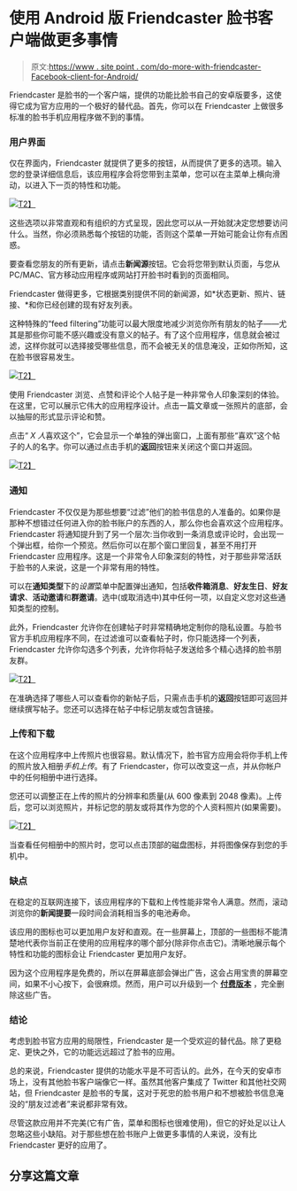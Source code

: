 # 使用 Android 版 Friendcaster 脸书客户端做更多事情

> 原文:[https://www . site point . com/do-more-with-friendcaster-Facebook-client-for-Android/](https://www.sitepoint.com/do-more-with-friendcaster-facebook-client-for-android/)

Friendcaster 是脸书的一个客户端，提供的功能比脸书自己的安卓版要多，这使得它成为官方应用的一个极好的替代品。首先，你可以在 Friendcaster 上做很多标准的脸书手机应用程序做不到的事情。

### 用户界面

仅在界面内，Friendcaster 就提供了更多的按钮，从而提供了更多的选项。输入您的登录详细信息后，该应用程序会将您带到主菜单，您可以在主菜单上横向滑动，以进入下一页的特性和功能。

[![](../Images/cd66392df49d827a178775b92cb9c8c9.png)T2】](https://www.sitepoint.com/wp-content/uploads/2012/02/fc_home2window.png)

这些选项以非常直观和有组织的方式呈现，因此您可以从一开始就决定您想要访问什么。当然，你必须熟悉每个按钮的功能，否则这个菜单一开始可能会让你有点困惑。

要查看您朋友的所有更新，请点击**新闻源**按钮。它会将您带到默认页面，与您从 PC/MAC、官方移动应用程序或网站打开脸书时看到的页面相同。

Friendcaster 做得更多，它根据类别提供不同的新闻源，如*状态更新、照片、链接、*和你已经创建的现有好友列表。

这种特殊的“feed filtering”功能可以最大限度地减少浏览你所有朋友的帖子——尤其是那些你可能不感兴趣或没有意义的帖子。有了这个应用程序，信息就会被过滤，这样你就可以选择接受哪些信息，而不会被无关的信息淹没，正如你所知，这在脸书很容易发生。

[![](../Images/9fa4ecd319685438fb029d72700eea2b.png)T2】](https://www.sitepoint.com/wp-content/uploads/2012/02/fc_newsfeed1.png)

使用 Friendcaster 浏览、点赞和评论个人帖子是一种非常令人印象深刻的体验。在这里，它可以展示它伟大的应用程序设计。点击一篇文章或一张照片的底部，会以抽屉的形式显示评论和赞。

点击“ *X 人*喜欢这个”，它会显示一个单独的弹出窗口，上面有那些“喜欢”这个帖子的人的名字。你可以通过点击手机的**返回**按钮来关闭这个窗口并返回。

[![](../Images/c119bd4e41c26db6d0f5e9a9736def58.png)T2】](https://www.sitepoint.com/wp-content/uploads/2012/02/fc_like.png)

### 通知

Friendcaster 不仅仅是为那些想要“过滤”他们的脸书信息的人准备的。如果你是那种不想错过任何进入你的脸书账户的东西的人，那么你也会喜欢这个应用程序。Friendcaster 将通知提升到了另一个层次:当你收到一条消息或评论时，会出现一个弹出框，给你一个预览。然后你可以在那个窗口里回复，甚至不用打开 Friendcaster 应用程序。这是一个非常令人印象深刻的特性，对于那些非常活跃于脸书的人来说，这是一个非常有用的特性。

可以在**通知类型**下的*设置*菜单中配置弹出通知，包括**收件箱消息**、**好友生日**、**好友请求**、**活动邀请**和**群邀请**。选中(或取消选中)其中任何一项，以自定义您对这些通知类型的控制。

此外，Friendcaster 允许你在创建帖子时非常精确地定制你的隐私设置。与脸书官方手机应用程序不同，在过滤谁可以查看帖子时，你只能选择一个列表，Friendcaster 允许你勾选多个列表，允许你将帖子发送给多个精心选择的脸书朋友群。

[![](../Images/2a7b7a503276b5afd545147aec5e129d.png)T2】](https://www.sitepoint.com/wp-content/uploads/2012/02/fc_privacy2window.png)

在准确选择了哪些人可以查看你的新帖子后，只需点击手机的**返回**按钮即可返回并继续撰写帖子。您还可以选择在帖子中标记朋友或包含链接。

### 上传和下载

在这个应用程序中上传照片也很容易。默认情况下，脸书官方应用会将你手机上传的照片放入相册*手机上传*。有了 Friendcaster，你可以改变这一点，并从你帐户中的任何相册中进行选择。

您还可以调整正在上传的照片的分辨率和质量(从 600 像素到 2048 像素)。上传后，您可以浏览照片，并标记您的朋友或将其作为您的个人资料照片(如果需要)。

[![](../Images/00d42c2fe9122b6dafc4682350c020ee.png)T2】](https://www.sitepoint.com/wp-content/uploads/2012/02/fc_photos.png)

当查看任何相册中的照片时，您可以点击顶部的磁盘图标，并将图像保存到您的手机中。

### 缺点

在稳定的互联网连接下，该应用程序的下载和上传性能非常令人满意。然而，滚动浏览你的**新闻提要**一段时间会消耗相当多的电池寿命。

该应用的图标也可以更加用户友好和直观。在一些屏幕上，顶部的一些图标不能清楚地代表你当前正在使用的应用程序的哪个部分(除非你点击它)。清晰地展示每个特性和功能的图标会让 Friendcaster 更加用户友好。

因为这个应用程序是免费的，所以在屏幕底部会弹出广告，这会占用宝贵的屏幕空间，如果不小心按下，会很麻烦。然而，用户可以升级到一个 **[付费版本](https://market.android.com/details?id=uk.co.senab.blueNotify&feature=search_result#?t=W251bGwsMSwxLDEsInVrLmNvLnNlbmFiLmJsdWVOb3RpZnkiXQ..)** ，完全删除这些广告。

### 结论

考虑到脸书官方应用的局限性，Friendcaster 是一个受欢迎的替代品。除了更稳定、更快之外，它的功能远远超过了脸书的应用。

总的来说，Friendcaster 提供的功能水平是不可否认的。此外，在今天的安卓市场上，没有其他脸书客户端像它一样。虽然其他客户集成了 Twitter 和其他社交网站，但 Friendcaster 是脸书的专属，这对于死忠的脸书用户和不想被脸书信息淹没的“朋友过滤者”来说都非常有效。

尽管这款应用并不完美(它有广告，菜单和图标也很难使用)，但它的好处足以让人忽略这些小缺陷。对于那些想在脸书账户上做更多事情的人来说，没有比 Friendcaster 更好的应用了。

## 分享这篇文章